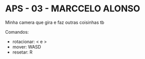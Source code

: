 # APS - 03 - MARCCELO ALONSO

Minha camera que gira e faz outras coisinhas tb

Comandos:

- rotacionar: < e >
- mover: WASD
- resetar: R
